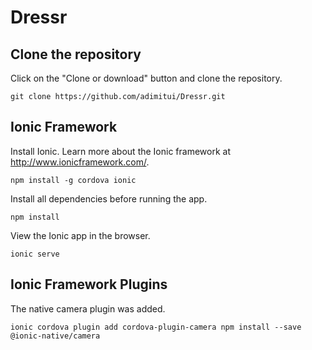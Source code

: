# Dressr

## Clone the repository

Click on the "Clone or download" button and clone the repository.

`git clone https://github.com/adimitui/Dressr.git`

## Ionic Framework

Install Ionic. Learn more about the Ionic framework at http://www.ionicframework.com/.

`npm install -g cordova ionic`

Install all dependencies before running the app.

`npm install`

View the Ionic app in the browser.

`ionic serve`

## Ionic Framework Plugins

The native camera plugin was added.

`ionic cordova plugin add cordova-plugin-camera
npm install --save @ionic-native/camera`